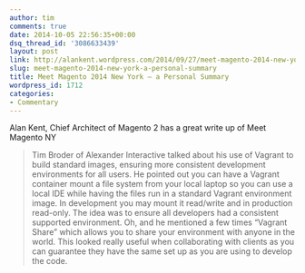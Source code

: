```yaml
---
author: tim
comments: true
date: 2014-10-05 22:56:35+00:00
dsq_thread_id: '3086633439'
layout: post
link: http://alankent.wordpress.com/2014/09/27/meet-magento-2014-new-york-a-personal-summary/
slug: meet-magento-2014-new-york-a-personal-summary
title: Meet Magento 2014 New York – a Personal Summary
wordpress_id: 1712
categories:
- Commentary
---
```


Alan Kent, Chief Architect of Magento 2 has a great write up of Meet Magento
NY

> Tim Broder of Alexander Interactive talked about his use of Vagrant to build
standard images, ensuring more consistent development environments for all
users. He pointed out you can have a Vagrant container mount a file system
from your local laptop so you can use a local IDE while having the files run
in a standard Vagrant environment image. In development you may mount it
read/write and in production read-only. The idea was to ensure all developers
had a consistent supported environment. Oh, and he mentioned a few times
“Vagrant Share” which allows you to share your environment with anyone in the
world. This looked really useful when collaborating with clients as you can
guarantee they have the same set up as you are using to develop the code.
